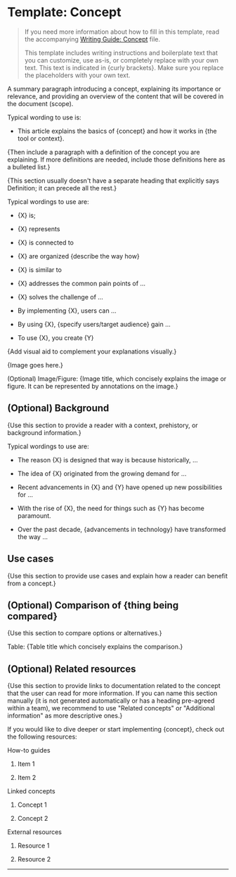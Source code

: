 # Template: Concept

>If you need more information about how to fill in this template, read the accompanying [Writing Guide: Concept](./guide_concept.md) file.
>
> This template includes writing instructions and boilerplate text that you can customize, use as-is, or completely replace with your own text. This text is indicated in {curly brackets}. Make sure you replace the placeholders with your own text.

A summary paragraph introducing a concept, explaining its importance or
relevance, and providing an overview of the content that will be covered
in the document (scope).

Typical wording to use is:

* This article explains the basics of {concept} and how it works in {the tool or context}.

{Then include a paragraph with a definition of the concept you are explaining.
If more definitions are needed, include those definitions here as a bulleted list.}

{This section usually doesn't have a separate heading that explicitly says
Definition; it can precede all the rest.}

Typical wordings to use are:

* {X} is;

* {X} represents

* {X} is connected to

* {X} are organized {describe the way how}

* {X} is similar to

* {X} addresses the common pain points of ...

* {X} solves the challenge of ...

* By implementing {X}, users can ...

* By using {X}, {specify users/target audience} gain ...

* To use {X}, you create {Y}

{Add visual aid to complement your explanations visually.}

{Image goes here.}

(Optional) Image/Figure: {Image title, which concisely explains the image or
figure. It can be represented by annotations on the image.}

## (Optional) Background

{Use this section to provide a reader with a context, prehistory, or background information.}

Typical wordings to use are:

* The reason {X} is designed that way is because historically, ...

* The idea of {X} originated from the growing demand for ...

* Recent advancements in {X} and {Y} have opened up new possibilities
    for ...

* With the rise of {X}, the need for things such as {Y} has become
    paramount.

* Over the past decade, {advancements in technology} have transformed
    the way ...

## Use cases

{Use this section to provide use cases and explain how a reader can
benefit from a concept.}

## (Optional) Comparison of {thing being compared}

{Use this section to compare options or alternatives.}

Table: {Table title which concisely explains the comparison.}

## (Optional) Related resources

{Use this section to provide links to documentation related to the concept that the user can read for more information.
If you can name this section manually (it is not generated automatically or has a heading pre-agreed within a team),
we recommend to use "Related concepts" or "Additional information" as more descriptive ones.}

If you would like to dive deeper or start implementing {concept},
check out the following resources:

How-to guides

1. Item 1

2. Item 2

Linked concepts

1. Concept 1

2. Concept 2

External resources

1. Resource 1

2. Resource 2

---
